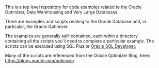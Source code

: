 
This is a top level repository for code examples related to the Oracle Optimizer, Data Warehousing and Very Large Databases.  

There are examples and scripts relating to the Oracle Database and, in particular, the Oracle Optimizer. 

The examples are generally self-contained, each wthin a directory containing all the scripts you'll need to complete a particular example. The scripts can be executed using SQL Plus or <a href="http://www.oracle.com/technetwork/developer-tools/sql-developer/downloads/index.html">Oracle SQL Developer.</a>

Many of the scripts are referenced from the Oracle Optimizer Blog, here: https://blogs.oracle.com/optimizer
